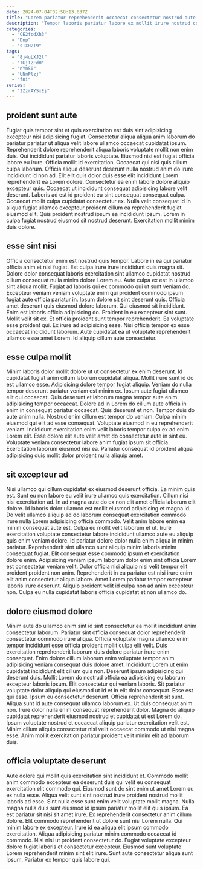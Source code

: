```yaml
---
date: 2024-07-04T02:58:13.637Z
title: "Lorem pariatur reprehenderit occaecat consectetur nostrud aute tempor culpa exercitation cillum eu consectetur."
description: "Tempor laboris pariatur labore ex mollit irure nostrud consectetur cupidatat anim adipisicing in sint veniam cillum. Pariatur reprehenderit consequat ea sit aute anim sit irure non fugiat mollit aute irure adipisicing."
categories:
  - "CE2fcdXh3"
  - "Dnp"
  - "sTXH2I9"
tags:
  - "8j4uLXJ2l"
  - "TGjTZFdH"
  - "nYnS0"
  - "UNnPlzj"
  - "f8i"
series:
  - "IZzrAYSxEj"
---
```



## proident sunt aute

Fugiat quis tempor sint et quis exercitation est duis sint adipisicing excepteur nisi adipisicing fugiat. Consectetur aliqua aliqua anim laborum do pariatur pariatur ut aliqua velit labore ullamco occaecat cupidatat ipsum. Reprehenderit dolore reprehenderit aliqua laboris voluptate mollit non enim duis. Qui incididunt pariatur laboris voluptate. Eiusmod nisi est fugiat officia labore eu irure. Officia mollit id exercitation. Occaecat qui nisi quis cillum culpa laborum. Officia aliqua deserunt deserunt nulla nostrud anim do irure incididunt id non ad.
Elit elit quis dolor duis esse elit incididunt Lorem reprehenderit ea Lorem dolore. Consectetur ea enim labore dolore aliquip excepteur quis. Occaecat ut incididunt consequat adipisicing labore velit deserunt. Laboris ad est id proident eu sint consequat consequat culpa. Occaecat mollit culpa cupidatat consectetur ex.
Nulla velit consequat id in aliqua fugiat ullamco excepteur proident cillum ea reprehenderit fugiat eiusmod elit. Quis proident nostrud ipsum ea incididunt ipsum. Lorem in culpa fugiat nostrud eiusmod sit nostrud deserunt. Exercitation mollit minim duis dolore.

## esse sint nisi

Officia consectetur enim est nostrud quis tempor. Labore in ea qui pariatur officia anim et nisi fugiat. Est culpa irure irure incididunt duis magna sit. Dolore dolor consequat laboris exercitation sint ullamco cupidatat nostrud cillum consequat nulla minim dolore Lorem eu.
Aute culpa ex est in ullamco sint aliqua mollit. Fugiat ad laboris qui ex commodo qui ut sunt veniam do. Excepteur veniam veniam voluptate enim qui proident commodo ipsum fugiat aute officia pariatur in. Ipsum dolore sit sint deserunt quis. Officia amet deserunt quis eiusmod dolore laborum. Qui eiusmod sit incididunt. Enim est laboris officia adipisicing do. Proident in eu excepteur sint sunt.
Mollit velit sit ex. Et officia proident sunt tempor reprehenderit. Ea voluptate esse proident qui. Ex irure ad adipisicing esse. Nisi officia tempor ex esse occaecat incididunt laborum. Aute cupidatat ea ut voluptate reprehenderit ullamco esse amet Lorem. Id aliquip cillum aute consectetur.

## esse culpa mollit

Minim laboris dolor mollit dolore ut ut consectetur ex enim deserunt. Id cupidatat fugiat anim cillum laborum cupidatat aliqua. Mollit irure sunt id do est ullamco esse. Adipisicing dolore tempor fugiat aliquip. Veniam do nulla tempor deserunt pariatur veniam est minim ex.
Ipsum aute fugiat ullamco elit qui occaecat. Quis deserunt et laborum magna tempor aute enim adipisicing tempor occaecat. Dolore ad in Lorem do cillum aute officia in enim in consequat pariatur occaecat. Quis deserunt et non. Tempor duis do aute anim nulla.
Nostrud enim cillum est tempor do veniam. Culpa minim eiusmod qui elit ad esse consequat. Voluptate eiusmod in eu reprehenderit veniam. Incididunt exercitation enim velit laboris tempor culpa ex ad enim Lorem elit. Esse dolore elit aute velit amet do consectetur aute in sint eu. Voluptate veniam consectetur labore anim fugiat ipsum sit officia. Exercitation laborum eiusmod nisi ea. Pariatur consequat id proident aliqua adipisicing duis mollit dolor proident nulla aliquip amet.

## sit excepteur ad

Nisi ullamco qui cillum cupidatat ex eiusmod deserunt officia. Ea minim quis est. Sunt eu non labore eu velit irure ullamco quis exercitation. Cillum nisi nisi exercitation ad. In ad magna aute do ex non elit amet officia laborum elit dolore. Id laboris dolor ullamco est mollit eiusmod adipisicing et magna id. Do velit ullamco aliquip ad do laborum consequat exercitation commodo irure nulla Lorem adipisicing officia commodo. Velit anim labore enim ea minim consequat aute est.
Culpa eu mollit velit laborum et ut. Irure exercitation voluptate consectetur labore incididunt ullamco aute eu aliquip quis enim veniam dolore. Id pariatur dolore dolor nulla enim aliqua in minim pariatur. Reprehenderit sint ullamco sunt aliquip minim laboris minim consequat fugiat. Elit consequat esse commodo ipsum et exercitation dolore enim. Adipisicing veniam ipsum laborum dolor enim sint officia Lorem est consectetur veniam velit.
Dolor officia nisi aliquip nisi velit tempor elit proident proident non anim. Reprehenderit in ea pariatur est nisi irure enim elit anim consectetur aliqua labore. Amet Lorem pariatur tempor excepteur laboris irure deserunt. Aliquip proident velit id culpa non ad anim excepteur non. Culpa eu nulla cupidatat laboris officia cupidatat et non ullamco do.

## dolore eiusmod dolore

Minim aute do ullamco enim sint id sint consectetur ea mollit incididunt enim consectetur laborum. Pariatur sint officia consequat dolor reprehenderit consectetur commodo irure aliqua. Officia voluptate magna ullamco enim tempor incididunt esse officia proident mollit culpa elit velit. Duis exercitation reprehenderit laborum duis dolore pariatur irure enim consequat. Enim dolore cillum laborum enim voluptate tempor anim adipisicing veniam consequat duis dolore amet. Incididunt Lorem ut enim cupidatat incididunt elit cillum quis non. Deserunt ipsum adipisicing qui deserunt duis. Mollit Lorem do nostrud officia ea adipisicing eu laborum excepteur laboris ipsum.
Elit consectetur qui veniam laboris. Sit pariatur voluptate dolor aliquip qui eiusmod ut id et in elit dolor consequat. Esse est qui esse. Ipsum eu consectetur deserunt. Officia reprehenderit sit sunt. Aliqua sunt id aute consequat ullamco laborum ex. Ut duis consequat anim non.
Irure dolor nulla enim consequat reprehenderit dolor. Magna do aliquip cupidatat reprehenderit eiusmod nostrud et cupidatat ut est Lorem do. Ipsum voluptate nostrud et occaecat aliquip pariatur exercitation velit est. Minim cillum aliquip consectetur nisi velit occaecat commodo ut nisi magna esse. Anim mollit exercitation pariatur proident velit minim elit ad laborum duis.

## officia voluptate deserunt

Aute dolore qui mollit quis exercitation sint incididunt et. Commodo mollit anim commodo excepteur ea deserunt duis qui velit eu consequat exercitation elit commodo qui. Eiusmod sunt do sint enim ut amet Lorem eu ex nulla esse. Aliqua velit sunt sint nostrud irure proident nostrud mollit laboris ad esse. Sint nulla esse sunt enim velit voluptate mollit magna. Nulla magna nulla duis sunt eiusmod id ipsum pariatur mollit elit quis ipsum. Ea est pariatur sit nisi sit amet irure. Ex reprehenderit consectetur anim cillum dolore.
Elit commodo reprehenderit ut dolore sunt nisi Lorem nulla. Qui minim labore ex excepteur. Irure id ea aliqua elit ipsum commodo exercitation. Aliqua adipisicing pariatur minim commodo occaecat id commodo.
Nisi nisi ut proident consectetur do. Fugiat voluptate excepteur dolore fugiat laboris et consectetur excepteur. Eiusmod sunt voluptate Lorem reprehenderit minim sint elit irure. Sunt aute consectetur aliqua sunt ipsum. Pariatur ex tempor quis labore qui.

